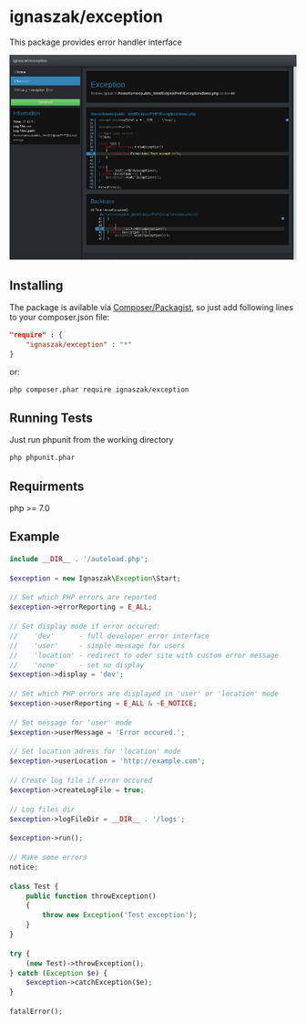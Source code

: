 # ignaszak/exception

This package provides error handler interface

![Screnshot](screenshot1.jpg)

## Installing

The package is avilable via [Composer/Packagist](https://packagist.org/packages/ignaszak/exception), so just add following lines to your composer.json file:

```json
"require" : {
    "ignaszak/exception" : "*"
}
```

or:

```sh
php composer.phar require ignaszak/exception
```

## Running Tests

Just run phpunit from the working directory

```sh
php phpunit.phar
```

## Requirments

php >= 7.0

## Example

```php
include __DIR__ . '/autoload.php';

$exception = new Ignaszak\Exception\Start;

// Set which PHP errors are reported
$exception->errorReporting = E_ALL;

// Set display mode if error occured:
//    'dev'      - full developer error interface
//    'user'     - simple message for users
//    'location' - redirect to oder site with custom error message
//    'none'     - set no display
$exception->display = 'dev';

// Set which PHP errors are displayed in 'user' or 'location' mode
$exception->userReporting = E_ALL & ~E_NOTICE;

// Set message for 'user' mode
$exception->userMessage = 'Error occured.';

// Set location adress for 'location' mode
$exception->userLocation = 'http://example.com';

// Create log file if error occured
$exception->createLogFile = true;

// Log files dir
$exception->logFileDir = __DIR__ . '/logs';

$exception->run();

// Make some errors
notice;

class Test {
    public function throwException()
    {
        throw new Exception('Test exception');
    }
}

try {
    (new Test)->throwException();
} catch (Exception $e) {
    $exception->catchException($e);
}

fatalError();
```